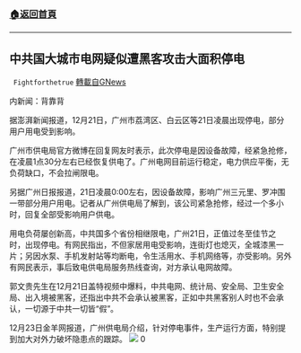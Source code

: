 ###  [:house:返回首頁](https://github.com/ourhimalayas/txt)
---

## 中共国大城市电网疑似遭黑客攻击大面积停电
` Fightforthetrue` [轉載自GNews](https://gnews.org/zh-hans/678719/)

内新闻：背靠背

据澎湃新闻报道，12月21日，广州市荔湾区、白云区等21日凌晨出现停电，部分用户用电受到影响。

广州市供电局官方微博在回复网友时表示，此次停电是因设备故障，经紧急抢修，在凌晨1点30分左右已经恢复供电了。广州电网目前运行稳定，电力供应平衡，无负荷缺口，不会拉闸限电。

另据广州日报报道，21日凌晨0:00左右，因设备故障，影响广州三元里、罗冲围一带部分用户用电。记者从广州供电局了解到，该公司紧急抢修，经过一个多小时，回复全部受影响用户供电。

用电负荷屡创新高，中共国多个省份相继限电，广州21日，正值过冬至佳节之时，出现停电。有网民指出，不但家居用电受影响，连街灯也熄灭，全城漆黑一片；另因水泵、手机发射站等均断电，令生活用水、手机网络等，亦受影响。另外有网民表示，事后致电供电局服务热线查询，对方承认电网故障。

郭文贵先生在12月21日盖特视频中爆料，中共电网、统计局、安全局、卫生安全局、出入境被黑客，还指出中共不会承认被黑客，正如中共黑客别人时也不会承认，一切源于中共一切皆“假”。

12月23日金羊网报道，广州供电局介绍，针对停电事件，生产运行方面，特别提到加大对外力破坏隐患点的跟踪。
![]()![](https://gnews-media-offload.s3.amazonaws.com/wp-content/uploads/2020/12/23085929/1-3-2.jpg)
0
